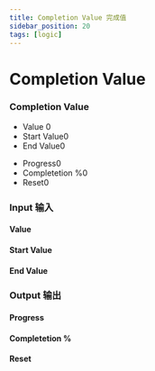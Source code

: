 ```yaml
---
title: Completion Value 完成值
sidebar_position: 20
tags: [logic]
---
```


# Completion Value

<div className="patch-container">
    <div className="patch processor">
        <h3>Completion Value</h3>
        <ul className="inputs">
            <li>Value <span>0</span></li>
            <li>Start Value<span>0</span></li>
            <li>End Value<span>0</span></li>
        </ul>
        <ul className="outputs">
            <li>Progress<span>0</span></li>
            <li>Completetion %<span>0</span></li>
            <li>Reset<span>0</span></li>
        </ul>
    </div>
</div>


<div className="port-descriptions">
<div className="inputs">

### Input 输入

#### Value

#### Start Value

#### End Value

</div>
<div className="outputs">

### Output 输出

#### Progress

#### Completetion %

#### Reset

</div>
</div>